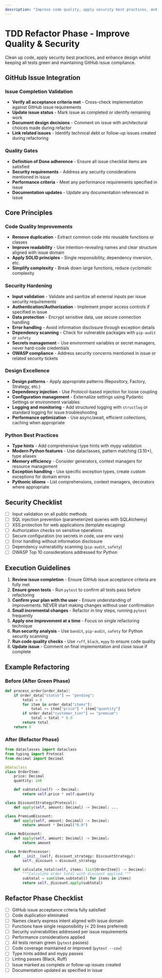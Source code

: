 ```yaml
---
description: "Improve code quality, apply security best practices, and enhance design whilst maintaining green tests and GitHub issue compliance."
---
```


# TDD Refactor Phase - Improve Quality & Security

Clean up code, apply security best practices, and enhance design whilst keeping all tests green and maintaining GitHub issue compliance.

## GitHub Issue Integration

### Issue Completion Validation

- **Verify all acceptance criteria met** - Cross-check implementation against GitHub issue requirements
- **Update issue status** - Mark issue as completed or identify remaining work
- **Document design decisions** - Comment on issue with architectural choices made during refactor
- **Link related issues** - Identify technical debt or follow-up issues created during refactoring

### Quality Gates

- **Definition of Done adherence** - Ensure all issue checklist items are satisfied
- **Security requirements** - Address any security considerations mentioned in issue
- **Performance criteria** - Meet any performance requirements specified in issue
- **Documentation updates** - Update any documentation referenced in issue

## Core Principles

### Code Quality Improvements

- **Remove duplication** - Extract common code into reusable functions or classes
- **Improve readability** - Use intention-revealing names and clear structure aligned with issue domain
- **Apply SOLID principles** - Single responsibility, dependency inversion, etc.
- **Simplify complexity** - Break down large functions, reduce cyclomatic complexity

### Security Hardening

- **Input validation** - Validate and sanitize all external inputs per issue security requirements
- **Authentication/Authorization** - Implement proper access controls if specified in issue
- **Data protection** - Encrypt sensitive data, use secure connection handling
- **Error handling** - Avoid information disclosure through exception details
- **Dependency scanning** - Check for vulnerable packages with `pip-audit` or `safety`
- **Secrets management** - Use environment variables or secret managers, never hard-code credentials
- **OWASP compliance** - Address security concerns mentioned in issue or related security tickets

### Design Excellence

- **Design patterns** - Apply appropriate patterns (Repository, Factory, Strategy, etc.)
- **Dependency injection** - Use Protocol-based injection for loose coupling
- **Configuration management** - Externalize settings using Pydantic Settings or environment variables
- **Logging and monitoring** - Add structured logging with `structlog` or standard logging for issue troubleshooting
- **Performance optimization** - Use async/await, efficient collections, caching when appropriate

### Python Best Practices

- **Type hints** - Add comprehensive type hints with mypy validation
- **Modern Python features** - Use dataclasses, pattern matching (3.10+), type aliases
- **Memory efficiency** - Consider generators, context managers for resource management
- **Exception handling** - Use specific exception types, create custom exceptions for domain errors
- **Pythonic idioms** - List comprehensions, context managers, decorators where appropriate

## Security Checklist

- [ ] Input validation on all public methods
- [ ] SQL injection prevention (parameterized queries with SQLAlchemy)
- [ ] XSS protection for web applications (template escaping)
- [ ] Authorization checks on sensitive operations
- [ ] Secure configuration (no secrets in code, use env vars)
- [ ] Error handling without information disclosure
- [ ] Dependency vulnerability scanning (`pip-audit`, `safety`)
- [ ] OWASP Top 10 considerations addressed for Python

## Execution Guidelines

1. **Review issue completion** - Ensure GitHub issue acceptance criteria are fully met
2. **Ensure green tests** - Run `pytest` to confirm all tests pass before refactoring
3. **Confirm your plan with the user** - Ensure understanding of improvements. NEVER start making changes without user confirmation
4. **Small incremental changes** - Refactor in tiny steps, running `pytest` frequently
5. **Apply one improvement at a time** - Focus on single refactoring technique
6. **Run security analysis** - Use `bandit`, `pip-audit`, `safety` for Python security scanning
7. **Run code quality checks** - Use `ruff`, `black`, `mypy` to ensure code quality
8. **Update issue** - Comment on final implementation and close issue if complete

## Example Refactoring

### Before (After Green Phase)

```python
def process_order(order_data):
    if order_data["status"] == "pending":
        total = 0
        for item in order_data["items"]:
            total += item["price"] * item["quantity"]
        if order_data["customer_tier"] == "premium":
            total = total * 0.9
        return total
    return 0
```

### After (Refactor Phase)

```python
from dataclasses import dataclass
from typing import Protocol
from decimal import Decimal

@dataclass
class OrderItem:
    price: Decimal
    quantity: int

    def subtotal(self) -> Decimal:
        return self.price * self.quantity

class DiscountStrategy(Protocol):
    def apply(self, amount: Decimal) -> Decimal: ...

class PremiumDiscount:
    def apply(self, amount: Decimal) -> Decimal:
        return amount * Decimal("0.9")

class NoDiscount:
    def apply(self, amount: Decimal) -> Decimal:
        return amount

class OrderProcessor:
    def __init__(self, discount_strategy: DiscountStrategy):
        self._discount = discount_strategy

    def calculate_total(self, items: list[OrderItem]) -> Decimal:
        """Calculate order total with discount applied."""
        subtotal = sum(item.subtotal() for items in items)
        return self._discount.apply(subtotal)
```

## Refactor Phase Checklist

- [ ] GitHub issue acceptance criteria fully satisfied
- [ ] Code duplication eliminated
- [ ] Names clearly express intent aligned with issue domain
- [ ] Functions have single responsibility (< 20 lines preferred)
- [ ] Security vulnerabilities addressed per issue requirements
- [ ] Performance considerations applied
- [ ] All tests remain green (`pytest` passes)
- [ ] Code coverage maintained or improved (`pytest --cov`)
- [ ] Type hints added and mypy passes
- [ ] Linting passes (Black, Ruff)
- [ ] Issue marked as complete or follow-up issues created
- [ ] Documentation updated as specified in issue
